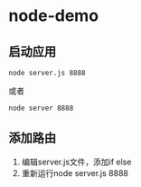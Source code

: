 # node-demo

## 启动应用
```
node server.js 8888
```
或者
```
node server 8888
```

## 添加路由
1. 编辑server.js文件，添加if else
2. 重新运行node server.js 8888
